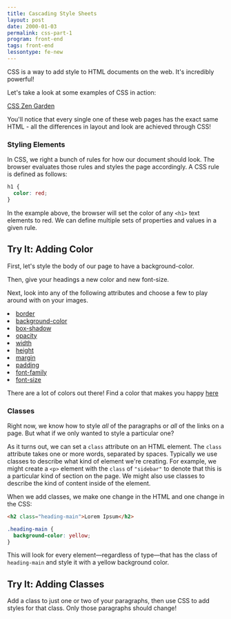 ```yaml
---
title: Cascading Style Sheets
layout: post
date: 2000-01-03
permalink: css-part-1
program: front-end
tags: front-end
lessontype: fe-new
---
```


CSS is a way to add style to HTML documents on the web. It's incredibly powerful!

Let's take a look at some examples of CSS in action:

[CSS Zen Garden](http://www.csszengarden.com)

You'll notice that every single one of these web pages has the exact same HTML - all the differences in layout and look are achieved through CSS!

### Styling Elements

In CSS, we right a bunch of rules for how our document should look. The browser evaluates those rules and styles the page accordingly. A CSS rule is defined as follows:

```css
h1 {
  color: red;
}
```

In the example above, the browser will set the color of any `<h1>` text elements to red. We can define multiple sets of properties and values in a given rule.


<div class="try-it">
<h2>Try It: Adding Color</h2>

<p>First, let's style the body of our page to have a background-color.</p>

<p>Then, give your headings a new color and new font-size.</p>

<p>Next, look into any of the following attributes and choose a few to play around with on your images.</p>
<li><a href="https://developer.mozilla.org/en-US/docs/Web/CSS/border">border</a></li>
<li><a href="https://developer.mozilla.org/en-US/docs/Web/CSS/background-color">background-color</a></li>
<li><a href="https://developer.mozilla.org/en-US/docs/Web/CSS/box-shadow">box-shadow</a></li>
<li><a href="https://developer.mozilla.org/en-US/docs/Web/CSS/opacity">opacity</a></li>
<li><a href="https://developer.mozilla.org/en-US/docs/Web/CSS/width">width</a></li>
<li><a href="https://developer.mozilla.org/en-US/docs/Web/CSS/height">height</a></li>
<li><a href="https://developer.mozilla.org/en-US/docs/Web/CSS/margin">margin</a></li>
<li><a href="https://developer.mozilla.org/en-US/docs/Web/CSS/padding">padding</a></li>
<li><a href="https://developer.mozilla.org/en-US/docs/Web/CSS/font-family">font-family</a></li>
<li><a href="https://developer.mozilla.org/en-US/docs/Web/CSS/font-size">font-size</a></li>

There are a lot of colors out there! Find a color that makes you happy <a href="http://colours.neilorangepeel.com">here</a>
</div>

<!-- ### Psuedo-selectors

Styling elements is pretty neat, but our elements can be in different states depending on what the user is doing on page. Not only can we style an element with CSS, we can always define specific rules for when a user is hovering or actively clicking on an element.

The following rule will only be in effect when a user is actively hovering over (aka has their mouse on top of but not clicking) an `<a>` element (remember, `<a>` elements are for links!).

```css
a:hover {
  background-color: paleturquoise;
}
```

<div class="try-it">
<h2>Try It: Pseudo Selectors</h2>

<p>Style some of the elements on your personal page using the `:hover` pseudo-selectors. For example, you might try changing the color of your paragraph element font when a user hovers.</p>
</div> -->

### Classes

Right now, we know how to style _all_ of the paragraphs or _all_ of the links on a page. But what if we only wanted to style a particular one?

As it turns out, we can set a `class` attribute on an HTML element. The `class` attribute takes one or more words, separated by spaces. Typically we use classes to describe what kind of element we're creating. For example, we might create a `<p>` element with the `class` of `"sidebar"` to denote that this is a particular kind of section on the page. We might also use classes to describe the kind of content inside of the element.

When we add classes, we make one change in the HTML and one change in the CSS:

```html
<h2 class="heading-main">Lorem Ipsum</h2>
```


```css
.heading-main {
  background-color: yellow;
}
```

This will look for every element—regardless of type—that has the class of `heading-main` and style it with a yellow background color.


<div class="try-it">
<h2>Try It: Adding Classes</h2>

<p>Add a class to just one or two of your paragraphs, then use CSS to add styles for that class. Only those paragraphs should change!</p>
</div>
